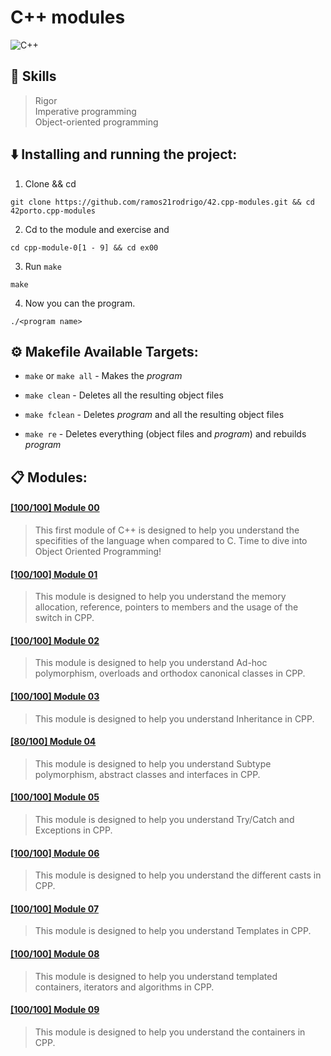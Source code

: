 # C++ modules

![C++](https://img.shields.io/badge/-C++-00599C?logo=C%2b%2b&logoColor=fff&style=flat")

## 🌟 Skills 
> Rigor   
> Imperative programming   
> Object-oriented programming

## ⬇️ Installing and running the project:
1. Clone && cd
```
git clone https://github.com/ramos21rodrigo/42.cpp-modules.git && cd 42porto.cpp-modules
```
2. Cd to the module and exercise and 
```
cd cpp-module-0[1 - 9] && cd ex00
```
3. Run `make`
```
make
```
4. Now you can the program.
```
./<program name>
```

## ⚙️ Makefile Available Targets:
- `make` or `make all` - Makes the _program_

- `make clean` - Deletes all the resulting object files

- `make fclean` - Deletes  _program_ and all the resulting object files

- `make re` - Deletes everything (object files and  _program_) and rebuilds  _program_

## 📋 Modules: 
#### [ [100/100] Module 00](https://github.com/ramos21rodrigo/42.cpp-modules/tree/master/cpp-module-00)
> This first module of C++ is designed to help you understand the specifities of the language when compared to C. Time to dive into Object Oriented Programming!
#### [ [100/100] Module 01](https://github.com/ramos21rodrigo/42.cpp-modules/tree/master/cpp-module-01)
> This module is designed to help you understand the memory allocation, reference, pointers to members and the usage of the switch in CPP.
#### [ [100/100] Module 02](https://github.com/ramos21rodrigo/42.cpp-modules/tree/master/cpp-module-02)
> This module is designed to help you understand Ad-hoc polymorphism, overloads and orthodox canonical classes in CPP.
#### [ [100/100] Module 03](https://github.com/ramos21rodrigo/42.cpp-modules/tree/master/cpp-module-03)
> This module is designed to help you understand Inheritance in CPP.
#### [ [80/100] Module 04](https://github.com/ramos21rodrigo/42.cpp-modules/tree/master/cpp-module-04)
> This module is designed to help you understand Subtype polymorphism, abstract classes and interfaces in CPP.
#### [ [100/100] Module 05](https://github.com/ramos21rodrigo/42.cpp-modules/tree/master/cpp-module-05)
> This module is designed to help you understand Try/Catch and Exceptions in CPP.
#### [ [100/100] Module 06](https://github.com/ramos21rodrigo/42.cpp-modules/tree/master/cpp-module-06)
> This module is designed to help you understand the different casts in CPP.
#### [ [100/100] Module 07](https://github.com/ramos21rodrigo/42.cpp-modules/tree/master/cpp-module-07)
> This module is designed to help you understand Templates in CPP.
#### [ [100/100] Module 08](https://github.com/ramos21rodrigo/42.cpp-modules/tree/master/cpp-module-08)
> This module is designed to help you understand templated containers, iterators and algorithms in CPP.
#### [ [100/100] Module 09](https://github.com/ramos21rodrigo/42.cpp-modules/tree/master/cpp-module-09)
> This module is designed to help you understand the containers in CPP.


